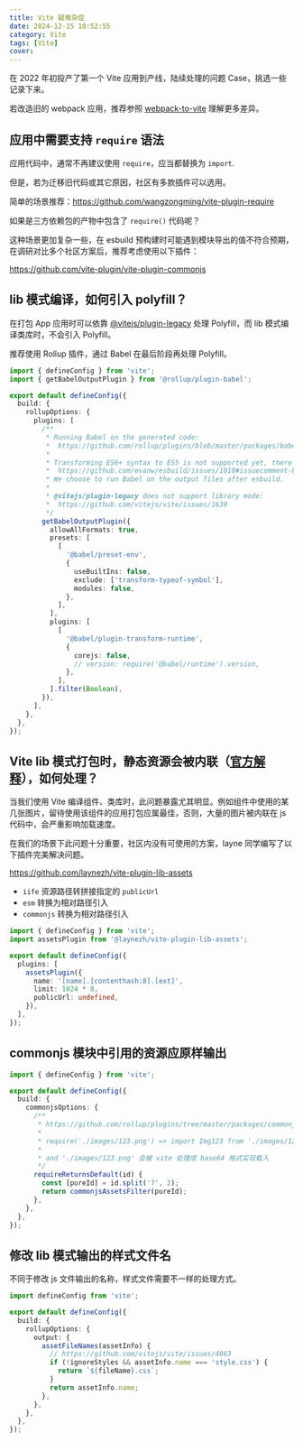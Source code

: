 ```yaml
---
title: Vite 疑难杂症
date: 2024-12-15 10:52:55
category: Vite
tags: [Vite]
cover:
---
```


在 2022 年初投产了第一个 Vite 应用到产线，陆续处理的问题 Case，挑选一些记录下来。

若改造旧的 webpack 应用，推荐参照 [webpack-to-vite](https://github.com/originjs/webpack-to-vite/blob/main/README-zh.md) 理解更多差异。

## 应用中需要支持 `require` 语法

应用代码中，通常不再建议使用 `require`，应当都替换为 `import`.

但是，若为迁移旧代码或其它原因，社区有多款插件可以选用。

简单的场景推荐：https://github.com/wangzongming/vite-plugin-require

如果是三方依赖包的产物中包含了 `require()` 代码呢？

这种场景更加复杂一些，在 esbuild 预构建时可能遇到模块导出的值不符合预期，在调研对比多个社区方案后，推荐考虑使用以下插件：

https://github.com/vite-plugin/vite-plugin-commonjs

## lib 模式编译，如何引入 polyfill？

在打包 App 应用时可以依靠 [@vitejs/plugin-legacy](https://github.com/vitejs/vite/tree/main/packages/plugin-legacy) 处理 Polyfill，而 lib 模式编译类库时，不会引入 Polyfill。

推荐使用 Rollup 插件，通过 Babel 在最后阶段再处理 Polyfill。

```typescript
import { defineConfig } from 'vite';
import { getBabelOutputPlugin } from '@rollup/plugin-babel';

export default defineConfig({
  build: {
    rollupOptions: {
      plugins: [
        /**
         * Running Babel on the generated code:
         *  https://github.com/rollup/plugins/blob/master/packages/babel/README.md#running-babel-on-the-generated-code
         *
         * Transforming ES6+ syntax to ES5 is not supported yet, there are two ways to do:
         *  https://github.com/evanw/esbuild/issues/1010#issuecomment-803865232
         * We choose to run Babel on the output files after esbuild.
         *
         * @vitejs/plugin-legacy does not support library mode:
         *  https://github.com/vitejs/vite/issues/1639
         */
        getBabelOutputPlugin({
          allowAllFormats: true,
          presets: [
            [
              '@babel/preset-env',
              {
                useBuiltIns: false,
                exclude: ['transform-typeof-symbol'],
                modules: false,
              },
            ],
          ],
          plugins: [
            [
              '@babel/plugin-transform-runtime',
              {
                corejs: false,
                // version: require('@babel/runtime').version,
              },
            ],
          ].filter(Boolean),
        }),
      ],
    },
  },
});
```

## Vite lib 模式打包时，静态资源会被内联（[官方解释](https://cn.vite.dev/config/build-options.html#build-assetsinlinelimit)），如何处理？

当我们使用 Vite 编译组件、类库时，此问题暴露尤其明显。例如组件中使用的某几张图片，留待使用该组件的应用打包应属最佳，否则，大量的图片被内联在 js 代码中，会严重影响加载速度。

在我们的场景下此问题十分重要，社区内没有可使用的方案，layne 同学编写了以下插件完美解决问题。

https://github.com/laynezh/vite-plugin-lib-assets

- `iife` 资源路径转拼接指定的 `publicUrl`
- `esm` 转换为相对路径引入
- `commonjs` 转换为相对路径引入

```typescript
import { defineConfig } from 'vite';
import assetsPlugin from '@laynezh/vite-plugin-lib-assets';

export default defineConfig({
  plugins: [
    assetsPlugin({
      name: '[name].[contenthash:8].[ext]',
      limit: 1024 * 8,
      publicUrl: undefined,
    }),
  ],
});
```

## commonjs 模块中引用的资源应原样输出

```typescript
import { defineConfig } from 'vite';

export default defineConfig({
  build: {
    commonjsOptions: {
      /**
       * https://github.com/rollup/plugins/tree/master/packages/commonjs#requirereturnsdefault
       *
       * require('./images/123.png') => import Img123 from './images/123.png'
       *
       * and './images/123.png' 会被 vite 处理成 base64 格式实现载入
       */
      requireReturnsDefault(id) {
        const [pureId] = id.split('?', 2);
        return commonjsAssetsFilter(pureId);
      },
    },
  },
});
```

## 修改 lib 模式输出的样式文件名

不同于修改 js 文件输出的名称，样式文件需要不一样的处理方式。

```typescript
import defineConfig from 'vite';

export default defineConfig({
  build: {
    rollupOptions: {
      output: {
        assetFileNames(assetInfo) {
          // https://github.com/vitejs/vite/issues/4863
          if (!ignoreStyles && assetInfo.name === 'style.css') {
            return `${fileName}.css`;
          }
          return assetInfo.name;
        },
      },
    },
  },
});
```
